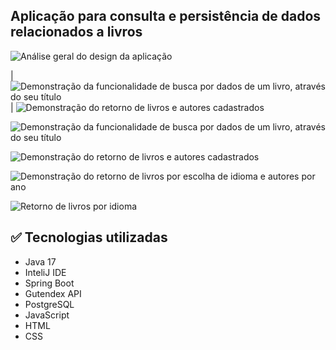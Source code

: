 ## Aplicação para consulta e persistência de dados relacionados a livros



![Análise geral do design da aplicação](https://github.com/sancappi/liter-alura/assets/149303714/d46bc923-833a-4f87-b606-7eb8d2f07eea)



|![Demonstração da funcionalidade de busca por dados de um livro, através do seu título](https://github.com/sancappi/liter-alura/assets/149303714/22d21bf7-1320-4227-879a-472a22b3329c) | ![Demonstração do retorno de livros e autores cadastrados](https://github.com/sancappi/liter-alura/assets/149303714/7a145590-35ff-44f9-abc4-f8f4097444f4)



![Demonstração da funcionalidade de busca por dados de um livro, através do seu título](https://github.com/sancappi/liter-alura/assets/149303714/22d21bf7-1320-4227-879a-472a22b3329c)


![Demonstração do retorno de livros e autores cadastrados](https://github.com/sancappi/liter-alura/assets/149303714/7a145590-35ff-44f9-abc4-f8f4097444f4)


![Demonstração do retorno de livros por escolha de idioma e autores por ano](https://github.com/sancappi/liter-alura/assets/149303714/e68d4adb-c9d8-47ed-a9d9-a5ecdba395a6)


![Retorno de livros por idioma](https://github.com/sancappi/liter-alura/assets/149303714/14e7e623-5fcb-463e-88b7-2768f50e130a)


## ✅ Tecnologias utilizadas
  - Java 17
  - InteliJ IDE
  - Spring Boot
  - Gutendex API
  - PostgreSQL
  - JavaScript
  - HTML
  - CSS
